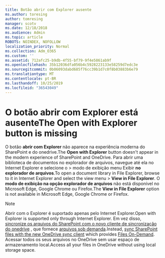 ```yaml
---
title: Botão abrir com Explorer ausente
ms.author: toresing
author: tomresing
manager: scotv
ms.date: 12/18/2018
ms.audience: Admin
ms.topic: article
ROBOTS: NOINDEX, NOFOLLOW
localization_priority: Normal
ms.collection: Adm_O365
ms.custom: ''
ms.assetid: 712afc25-b9db-4f55-bf79-9f4e5861ab9f
ms.openlocfilehash: 35b12036dfa056b4c5928223133e58259d7edc3e
ms.sourcegitcommit: 0b06093dabd685f76cc39b1d7c0f8b03883b6e79
ms.translationtype: MT
ms.contentlocale: pt-BR
ms.lasthandoff: 10/25/2019
ms.locfileid: "36543049"
---
```

# <a name="the-open-with-explorer-button-is-missing"></a><span data-ttu-id="e0f41-102">O botão abrir com Explorer está ausente</span><span class="sxs-lookup"><span data-stu-id="e0f41-102">The Open with Explorer button is missing</span></span>

<span data-ttu-id="e0f41-103">O botão **abrir com Explorer** não aparece na experiência moderna do SharePoint e do onedrive.</span><span class="sxs-lookup"><span data-stu-id="e0f41-103">The **Open with Explorer** button doesn't appear in the modern experience of SharePoint and OneDrive.</span></span> <span data-ttu-id="e0f41-104">Para abrir uma biblioteca de documentos no explorador de arquivos, navegue até ela no Internet Explorer e selecione o \> modo de exibição menu Exibir **no explorador de arquivos**.</span><span class="sxs-lookup"><span data-stu-id="e0f41-104">To open a document library in File Explorer, browse to it in Internet Explorer and select the view menu \> **View in File Explorer**.</span></span> <span data-ttu-id="e0f41-105">O **modo de exibição na opção explorador de arquivos** não está disponível no Microsoft Edge, Google Chrome ou Firefox.</span><span class="sxs-lookup"><span data-stu-id="e0f41-105">The **View in File Explorer** option is not available in Microsoft Edge, Google Chrome or Firefox.</span></span> 
  
> [!NOTE]
> <span data-ttu-id="e0f41-106">Abrir com o Explorer é suportado apenas pelo Internet Explorer.</span><span class="sxs-lookup"><span data-stu-id="e0f41-106">Open with Explorer is supported only through Internet Explorer.</span></span> <span data-ttu-id="e0f41-107">Em vez disso, [sincronize os arquivos do SharePoint com o novo cliente de sincronização do onedrive](https://support.office.com/article/6de9ede8-5b6e-4503-80b2-6190f3354a88.aspx) , que fornece [arquivos sob demanda](https://support.office.com/article/0e6860d3-d9f3-4971-b321-7092438fb38e.aspx).</span><span class="sxs-lookup"><span data-stu-id="e0f41-107">Instead, [sync SharePoint files with the new OneDrive sync client](https://support.office.com/article/6de9ede8-5b6e-4503-80b2-6190f3354a88.aspx) which provides [Files On-Demand](https://support.office.com/article/0e6860d3-d9f3-4971-b321-7092438fb38e.aspx).</span></span> <span data-ttu-id="e0f41-108">Acessar todos os seus arquivos no OneDrive sem usar espaço de armazenamento local.</span><span class="sxs-lookup"><span data-stu-id="e0f41-108">Access all your files in OneDrive without using local storage space.</span></span> 
  

